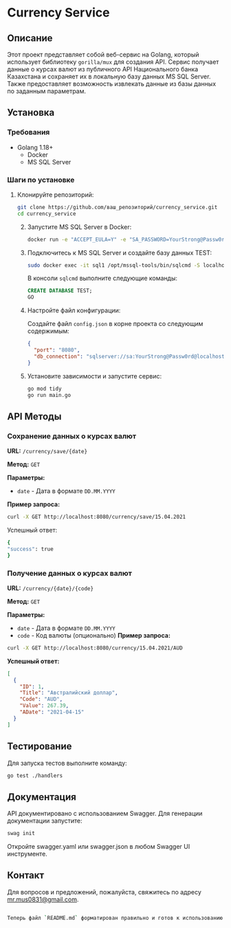 # Currency Service

## Описание

Этот проект представляет собой веб-сервис на Golang, который использует библиотеку `gorilla/mux` для создания API. Сервис получает данные о курсах валют из публичного API Национального банка Казахстана и сохраняет их в локальную базу данных MS SQL Server. Также предоставляет возможность извлекать данные из базы данных по заданным параметрам.

## Установка

### Требования

- Golang 1.18+
  - Docker
  - MS SQL Server

### Шаги по установке

1. Клонируйте репозиторий:

    ```sh
    git clone https://github.com/ваш_репозиторий/currency_service.git
    cd currency_service
    ```

   2. Запустите MS SQL Server в Docker:

       ```sh
       docker run -e "ACCEPT_EULA=Y" -e "SA_PASSWORD=YourStrong@Passw0rd" -p 1433:1433 --name sql1 -d mcr.microsoft.com/mssql/server:2019-latest
       ```

   3. Подключитесь к MS SQL Server и создайте базу данных TEST:

       ```sh
       sudo docker exec -it sql1 /opt/mssql-tools/bin/sqlcmd -S localhost -U sa -P 'YourStrong@Passw0rd'
       ```

      В консоли `sqlcmd` выполните следующие команды:

       ```sql
       CREATE DATABASE TEST;
       GO
       ```

   4. Настройте файл конфигурации:

      Создайте файл `config.json` в корне проекта со следующим содержимым:

       ```json
       {
         "port": "8080",
         "db_connection": "sqlserver://sa:YourStrong@Passw0rd@localhost:1433?database=TEST"
       }
       ```

   5. Установите зависимости и запустите сервис:

       ```sh
       go mod tidy
       go run main.go
       ```

## API Методы

### Сохранение данных о курсах валют

**URL:** `/currency/save/{date}`

**Метод:** `GET`

**Параметры:**

- `date` - Дата в формате `DD.MM.YYYY`

**Пример запроса:**

```sh
curl -X GET http://localhost:8080/currency/save/15.04.2021
```
Успешный ответ:
```sh
{
"success": true
}
```

### Получение данных о курсах валют
**URL:** `/currency/{date}/{code}`

**Метод:** `GET`

**Параметры:**  


- `date` - Дата в формате `DD.MM.YYYY`
- `code` - Код валюты (опционально)
**Пример запроса:**
```sh
curl -X GET http://localhost:8080/currency/15.04.2021/AUD
```


**Успешный ответ:**
```json 
[
  {
    "ID": 1,
    "Title": "Австралийский доллар",
    "Code": "AUD",
    "Value": 267.39,
    "ADate": "2021-04-15"
  }
]
```
## Тестирование
Для запуска тестов выполните команду:
```sh
go test ./handlers
```
## Документация
API документировано с использованием Swagger. Для генерации документации запустите:
```sh 
swag init
```
Откройте swagger.yaml или swagger.json в любом Swagger UI инструменте.

## Контакт
Для вопросов и предложений, пожалуйста, свяжитесь по адресу mr.mus0831@gmail.com.
```sh 

Теперь файл `README.md` форматирован правильно и готов к использованию.
```